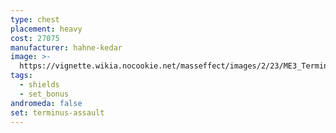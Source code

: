 ```yaml
---
type: chest
placement: heavy
cost: 27075
manufacturer: hahne-kedar
image: >-
  https://vignette.wikia.nocookie.net/masseffect/images/2/23/ME3_Terminus_Assault_Armor.png/revision/latest?cb=20120314195928
tags:
  - shields
  - set_bonus
andromeda: false
set: terminus-assault
---
```


